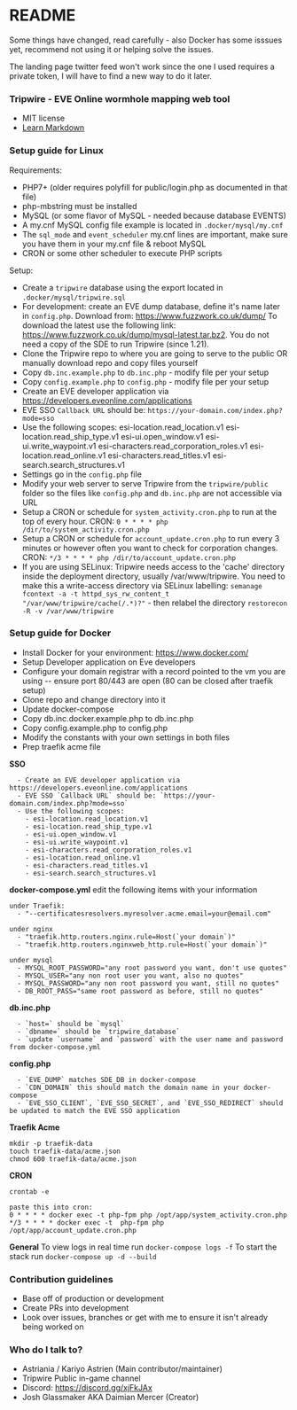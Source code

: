 # README

Some things have changed, read carefully - also Docker has some isssues yet, recommend not using it or helping solve the issues.

The landing page twitter feed won't work since the one I used requires a private token, I will have to find a new way to do it later.


### Tripwire - EVE Online wormhole mapping web tool

- MIT license
- [Learn Markdown](https://bitbucket.org/tutorials/markdowndemo)

### Setup guide for Linux

Requirements:

- PHP7+ (older requires polyfill for public/login.php as documented in that file)
- php-mbstring must be installed
- MySQL (or some flavor of MySQL - needed because database EVENTS)
- A my.cnf MySQL config file example is located in `.docker/mysql/my.cnf`
- The `sql_mode` and `event_scheduler` my.cnf lines are important, make sure you have them in your my.cnf file & reboot MySQL
- CRON or some other scheduler to execute PHP scripts

Setup:

- Create a `tripwire` database using the export located in `.docker/mysql/tripwire.sql`
- For development: create an EVE dump database, define it's name later in `config.php`. Download from: https://www.fuzzwork.co.uk/dump/ To download the latest use the following link: https://www.fuzzwork.co.uk/dump/mysql-latest.tar.bz2. You do not need a copy of the SDE to run Tripwire (since 1.21).
- Clone the Tripwire repo to where you are going to serve to the public OR manually download repo and copy files yourself
- Copy `db.inc.example.php` to `db.inc.php` - modify file per your setup
- Copy `config.example.php` to `config.php` - modify file per your setup
- Create an EVE developer application via https://developers.eveonline.com/applications
- EVE SSO `Callback URL` should be: `https://your-domain.com/index.php?mode=sso`
- Use the following scopes:
  esi-location.read_location.v1
  esi-location.read_ship_type.v1
  esi-ui.open_window.v1
  esi-ui.write_waypoint.v1
  esi-characters.read_corporation_roles.v1
  esi-location.read_online.v1
  esi-characters.read_titles.v1
  esi-search.search_structures.v1
- Settings go in the `config.php` file
- Modify your web server to serve Tripwire from the `tripwire/public` folder so the files like `config.php` and `db.inc.php` are not accessible via URL
- Setup a CRON or schedule for `system_activity.cron.php` to run at the top of every hour. CRON: `0 * * * * php /dir/to/system_activity.cron.php`
- Setup a CRON or schedule for `account_update.cron.php` to run every 3 minutes or however often you want to check for corporation changes. CRON: `*/3 * * * * php /dir/to/account_update.cron.php`
- If you are using SELinux: Tripwire needs access to the 'cache' directory inside the deployment directory, usually /var/www/tripwire. You need to make this a write-access directory via SELinux labelling: `semanage fcontext -a -t httpd_sys_rw_content_t "/var/www/tripwire/cache(/.*)?"` - then relabel the directory `restorecon -R -v /var/www/tripwire`

### Setup guide for Docker
- Install Docker for your environment: https://www.docker.com/
- Setup Developer application on Eve developers
- Configure your domain registrar with a record pointed to the vm you are using -- ensure port 80/443 are open (80 can be closed after traefik setup)
- Clone repo and change directory into it
- Update docker-compose
- Copy db.inc.docker.example.php to db.inc.php
- Copy config.example.php to config.php
- Modify the constants with your own settings in both files
- Prep traefik acme file


**SSO**
```
  - Create an EVE developer application via https://developers.eveonline.com/applications
  - EVE SSO `Callback URL` should be: `https://your-domain.com/index.php?mode=sso`
  - Use the following scopes:
    - esi-location.read_location.v1
    - esi-location.read_ship_type.v1
    - esi-ui.open_window.v1
    - esi-ui.write_waypoint.v1
    - esi-characters.read_corporation_roles.v1
    - esi-location.read_online.v1
    - esi-characters.read_titles.v1
    - esi-search.search_structures.v1
```

**docker-compose.yml**
edit the following items with your information
```
under Traefik:
  - "--certificatesresolvers.myresolver.acme.email=your@email.com"

under nginx
  - "traefik.http.routers.nginx.rule=Host(`your domain`)"
  - "traefik.http.routers.nginxweb_http.rule=Host(`your domain`)"

under mysql
  - MYSQL_ROOT_PASSWORD="any root password you want, don't use quotes"
  - MYSQL_USER="any non root user you want, also no quotes"
  - MYSQL_PASSWORD="any non root password you want, still no quotes"
  - DB_ROOT_PASS="same root password as before, still no quotes"
```

**db.inc.php**
```
  - `host=` should be `mysql`
  - `dbname=` should be `tripwire_database`
  - `update `username` and `password` with the user name and password from docker-compose.yml
```

**config.php**
```
  - `EVE_DUMP` matches SDE_DB in docker-compose
  - `CDN_DOMAIN` this should match the domain name in your docker-compose
  - `EVE_SSO_CLIENT`, `EVE_SSO_SECRET`, and `EVE_SSO_REDIRECT` should be updated to match the EVE SSO application
```

**Traefik Acme**
```
mkdir -p traefik-data
touch traefik-data/acme.json
chmod 600 traefik-data/acme.json
```

**CRON**
```
crontab -e

paste this into cron:
0 * * * * docker exec -t php-fpm php /opt/app/system_activity.cron.php
*/3 * * * * docker exec -t  php-fpm php /opt/app/account_update.cron.php
```


**General**
To view logs in real time run `docker-compose logs -f`
To start the stack run `docker-compose up -d --build`



### Contribution guidelines

- Base off of production or development
- Create PRs into development
- Look over issues, branches or get with me to ensure it isn't already being worked on

### Who do I talk to?

- Astriania / Kariyo Astrien (Main contributor/maintainer)
- Tripwire Public in-game channel
- Discord: https://discord.gg/xjFkJAx
- Josh Glassmaker AKA Daimian Mercer (Creator)
